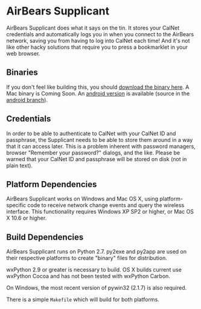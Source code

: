 # AirBears Supplicant

AirBears Supplicant does what it says on the tin.
It stores your CalNet credentials and automatically logs you in when you 
connect to the AirBears network, saving you from having to log into CalNet
each time! And it's not like other hacky solutions that require you to press a
bookmarklet in your web browser.

Binaries
--------
If you don't feel like building this, you should [download the binary here](http://slush.warosu.org/stuff/airbears_supplicant.exe). A Mac binary is Coming Soon. An [android version](https://github.com/nol888/airbears-supplicant/downloads) is available (source in the [android branch](https://github.com/nattofriends/airbears-supplicant/tree/android)).

Credentials
--------------
In order to be able to authenticate to CalNet with your CalNet ID and passphrase, the Supplicant needs to be able to store them around in a way that it can access later. This is a problem inherent with password managers, browser "Remember your password?" dialogs, and the like. Please be warned that your CalNet ID and passphrase will be stored on disk (not in plain text). 

Platform Dependencies
---------------------
AirBears Supplicant works on Windows and Mac OS X, using platform-specific code to receive network change events and query the wireless interface. This functionality requires Windows XP SP2 or higher, or Mac OS X 10.6 or higher.

Build Dependencies
------------------
AirBears Supplicant runs on Python 2.7. 
py2exe and py2app are used on their respective platforms to create "binary" files for distribution.

wxPython 2.9 or greater is necessary to build. OS X builds current use wxPython Cocoa and has not been tested with wxPython Carbon.

On Windows, the most recent version of pywin32 (2.1.7) is also required.

There is a simple `Makefile` which will build for both platforms. 
